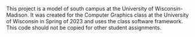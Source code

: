 This project is a model of south campus at the University of Wisconsin-Madison. It was created for the Computer Graphics class at the University of Wisconsin in Spring of 2023 and uses the class software framework. This code should not be copied for other student assignments.